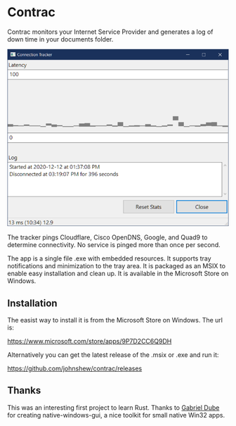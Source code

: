 # Contrac

Contrac monitors your Internet Service Provider and generates a log of down time in your documents folder.

![](contrac.png?raw=true)

The tracker pings Cloudflare, Cisco OpenDNS, Google, and Quad9 to determine connectivity. No service is pinged more than once per second.  

The app is a single file .exe with embedded resources. It supports tray notifications and minimization to the tray area.  It is packaged as an MSIX to enable easy installation and clean up.  It is available in the Microsoft Store on Windows.

## Installation

The easist way to install it is from the Microsoft Store on Windows.  The url is:

https://www.microsoft.com/store/apps/9P7D2CC6Q9DH

Alternatively you can get the latest release of the .msix or .exe and run it:

https://github.com/johnshew/contrac/releases

## Thanks

This was an interesting first project to learn Rust. Thanks to [Gabriel Dube](https://github.com/gabdube) for creating native-windows-gui, a nice toolkit for small native Win32 apps.
